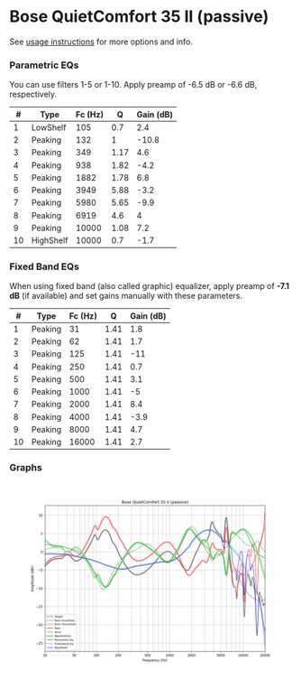 # Bose QuietComfort 35 II (passive)
See [usage instructions](https://github.com/jaakkopasanen/AutoEq#usage) for more options and info.

### Parametric EQs
You can use filters 1-5 or 1-10. Apply preamp of -6.5 dB or -6.6 dB, respectively.

|   # | Type      |   Fc (Hz) |    Q |   Gain (dB) |
|-----|-----------|-----------|------|-------------|
|   1 | LowShelf  |       105 | 0.7  |         2.4 |
|   2 | Peaking   |       132 | 1    |       -10.8 |
|   3 | Peaking   |       349 | 1.17 |         4.6 |
|   4 | Peaking   |       938 | 1.82 |        -4.2 |
|   5 | Peaking   |      1882 | 1.78 |         6.8 |
|   6 | Peaking   |      3949 | 5.88 |        -3.2 |
|   7 | Peaking   |      5980 | 5.65 |        -9.9 |
|   8 | Peaking   |      6919 | 4.6  |         4   |
|   9 | Peaking   |     10000 | 1.08 |         7.2 |
|  10 | HighShelf |     10000 | 0.7  |        -1.7 |

### Fixed Band EQs
When using fixed band (also called graphic) equalizer, apply preamp of **-7.1 dB** (if available) and set gains manually with these parameters.

|   # | Type    |   Fc (Hz) |    Q |   Gain (dB) |
|-----|---------|-----------|------|-------------|
|   1 | Peaking |        31 | 1.41 |         1.8 |
|   2 | Peaking |        62 | 1.41 |         1.7 |
|   3 | Peaking |       125 | 1.41 |       -11   |
|   4 | Peaking |       250 | 1.41 |         0.7 |
|   5 | Peaking |       500 | 1.41 |         3.1 |
|   6 | Peaking |      1000 | 1.41 |        -5   |
|   7 | Peaking |      2000 | 1.41 |         8.4 |
|   8 | Peaking |      4000 | 1.41 |        -3.9 |
|   9 | Peaking |      8000 | 1.41 |         4.7 |
|  10 | Peaking |     16000 | 1.41 |         2.7 |

### Graphs
![](./Bose%20QuietComfort%2035%20II%20(passive).png)
